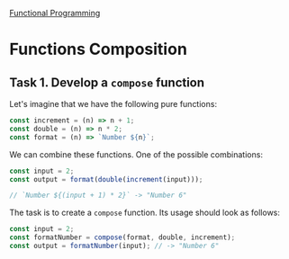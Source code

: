 [Functional Programming](.)

# Functions Composition

## Task 1. Develop a `compose` function

Let's imagine that we have the following pure functions:

```js
const increment = (n) => n + 1;
const double = (n) => n * 2;
const format = (n) => `Number ${n}`;
```

We can combine these functions. One of the possible combinations:

```js
const input = 2;
const output = format(double(increment(input)));

// `Number ${(input + 1) * 2}` -> "Number 6"
```

The task is to create a `compose` function. Its usage should look as follows:

```js
const input = 2;
const formatNumber = compose(format, double, increment);
const output = formatNumber(input); // -> "Number 6"
```

